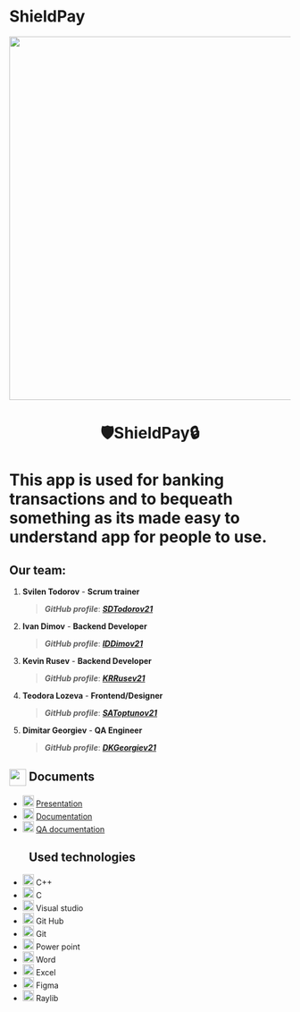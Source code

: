 # ShieldPay
<p align = "center">
<img src = "https://cdn.discordapp.com/attachments/888378204677603338/1200157862232592424/shield.png?ex=65c5291c&is=65b2b41c&hm=048eb42e3fc1452307d7cba8a681157ab8f472d45e57c3033672b282bf070643&" height = "650" width = "700">
<h1 align = "center">🛡️ShieldPay🔒<h1>

This app is used for banking transactions and to bequeath something as its made easy to understand app for people to use.

 ## Our team:
1. **Svilen  Todorov** - **Scrum trainer**	
   > ***GitHub profile***: [***SDTodorov21***](https://github.com/SDTodorov21)		
   
2. **Ivan Dimov** - **Backend Developer**	
   > ***GitHub profile***: [***IDDimov21***](https://github.com/IDDimov21)	

3. **Kevin Rusev** - **Backend Developer** 
   > ***GitHub profile***: [***KRRusev21***](https://github.com/KRRusev21)

4. **Teodora Lozeva** - **Frontend/Designer**
   > ***GitHub profile***: [***SAToptunov21***](https://github.com/TLLozeva21)

5. **Dimitar Georgiev** - **QA Engineer**
   > ***GitHub profile***: [***DKGeorgiev21***](https://github.com/TLLozeva21)

## <img align="center" src="https://cdn-icons-png.flaticon.com/512/3396/3396255.png" width="30">   Documents
- <img src="https://upload.wikimedia.org/wikipedia/commons/thumb/0/0d/Microsoft_Office_PowerPoint_%282019%E2%80%93present%29.svg/512px-Microsoft_Office_PowerPoint_%282019%E2%80%93present%29.svg.png?20210821050414" width="20">  [Presentation](...)
- <img src="https://findicons.com/files/icons/2795/office_2013_hd/2000/word.png" width="20"> [Documentation](...)
- <img src="https://upload.wikimedia.org/wikipedia/commons/thumb/3/34/Microsoft_Office_Excel_%282019%E2%80%93present%29.svg/1101px-Microsoft_Office_Excel_%282019%E2%80%93present%29.svg.png" width="20"> [QA documentation](...)

## <img align="center" width="30"> Used technologies
- <img src="https://upload.wikimedia.org/wikipedia/commons/thumb/1/18/ISO_C%2B%2B_Logo.svg/640px-ISO_C%2B%2B_Logo.svg.png" width="20">  C++
- <img src="https://upload.wikimedia.org/wikipedia/commons/1/19/C_Logo.png" width="20"> C
- <img src="https://upload.wikimedia.org/wikipedia/commons/thumb/5/59/Visual_Studio_Icon_2019.svg/2060px-Visual_Studio_Icon_2019.svg.png" width="20">  Visual studio
- <img src="https://cdn-icons-png.flaticon.com/512/25/25231.png" width="20">  Git Hub
- <img src="https://upload.wikimedia.org/wikipedia/commons/thumb/e/e0/Git-logo.svg/640px-Git-logo.svg.png" width="20">  Git
- <img src="https://upload.wikimedia.org/wikipedia/commons/thumb/0/0d/Microsoft_Office_PowerPoint_%282019%E2%80%93present%29.svg/512px-Microsoft_Office_PowerPoint_%282019%E2%80%93present%29.svg.png?20210821050414" width="20">  Power point
- <img src="https://findicons.com/files/icons/2795/office_2013_hd/2000/word.png" width="20">  Word
- <img src="https://findicons.com/files/icons/2795/office_2013_hd/2000/excel.png" width="20">  Excel
- <img src="https://cdn-icons-png.flaticon.com/512/5968/5968705.png" width="20">  Figma
- <img src="https://upload.wikimedia.org/wikipedia/commons/f/f4/Raylib_logo.png" width="20">  Raylib
